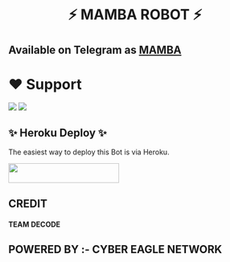 <h1 align="center"><b> ⚡ MAMBA ROBOT ⚡ </b></h1>


## Available on Telegram as [MAMBA](https://t.me/MAMBAX_GBOT)

# ❤️ Support
<a href="https://t.me/MAMBA_X_SUPPORT"><img src="https://img.shields.io/badge/Join-Telegram%20Channel-red.svg?logo=Telegram"></a>
<a href="t.me/MAMBA_X_SUPPORT"><img src="https://img.shields.io/badge/Join-Telegram%20Group-blue.svg?logo=telegram"></a>


## ✨ Heroku Deploy ✨
The easiest way to deploy this Bot is via Heroku.

<p align="left"><a href="https://heroku.com/deploy?template=https://github.com/SUKHPAL443/YURIKO"> <img src="https://img.shields.io/badge/Deploy%20To%20Heroku-black?style=for-the-badge&logo=heroku" width="220" height="38.45"/></a></p>



## CREDIT

#### TEAM DECODE

## POWERED BY :- CYBER EAGLE NETWORK

